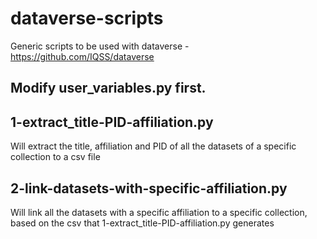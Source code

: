 # dataverse-scripts
Generic scripts to be used with dataverse - https://github.com/IQSS/dataverse

## Modify user_variables.py first. 

## 1-extract_title-PID-affiliation.py
Will extract the title, affiliation and PID of all the datasets of a specific collection to a csv file
## 2-link-datasets-with-specific-affiliation.py
Will link all the datasets with a specific affiliation to a specific collection, based on the csv that 1-extract_title-PID-affiliation.py generates
